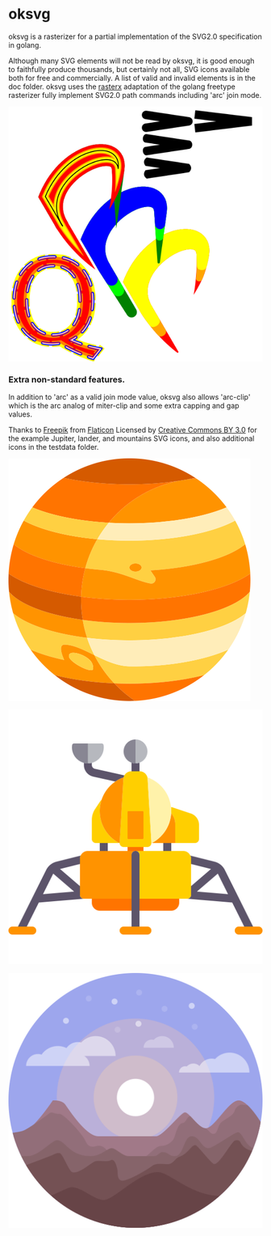 # oksvg
oksvg is a rasterizer for a partial implementation of the SVG2.0 specification in golang.

Although many SVG elements will not be read by oksvg, it is good enough to faithfully produce thousands, but certainly not all, SVG icons available both for free and commercially. A list of valid and invalid elements is in the doc folder.
oksvg uses the [rasterx](https://github.com/srwiley/rasterx) adaptation of the golang freetype rasterizer fully implement SVG2.0 path commands including 'arc' join mode.

![arcs and caps](doc/TestShapes.png)

### Extra non-standard features.

In addition to 'arc' as a valid join mode value, oksvg also allows 'arc-clip' which is the arc analog of miter-clip and some extra capping and gap values.


Thanks to [Freepik](http://www.freepik.com) from [Flaticon](https://www.flaticon.com/)
Licensed by [Creative Commons BY 3.0](http://creativecommons.org/licenses/by/3.0/) for the example Jupiter, lander, and mountains SVG icons, and also additional icons in the testdata folder.

![Jupiter](doc/jupiter.png)

![lander](doc/lander.png)

![mountains](doc/mountains.png)
